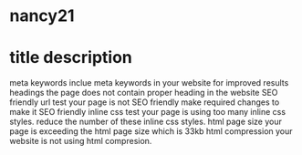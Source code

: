 # nancy21
<html> 
<head>
<title>Ministry-of-mines</title>
</head>
<body>

<h1> title	description </h1>

<p>meta keywords	inclue meta keywords in your website for improved results
headings	the page does not contain proper heading in the website
SEO friendly url test	your page is not SEO friendly make required changes to make it SEO friendly
inline css test	your page is using too many inline css styles. reduce the number of these inline css styles.
html page size	your page is exceeding the html page size which is 33kb
html compression	your website is not using html compresion.</p>
</body>
</html>
